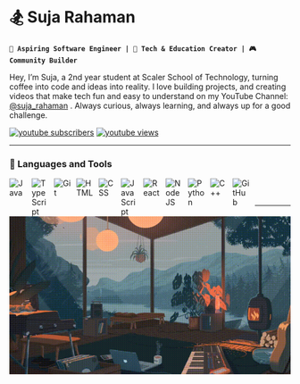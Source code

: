 


# 🏂 Suja Rahaman

**`🚀 Aspiring Software Engineer | 🎥 Tech & Education Creator | 🎮 Community Builder`**

Hey, I’m Suja, a 2nd year student at Scaler School of Technology, turning coffee into code and ideas into reality. I love building projects, and creating videos that make tech fun and easy to understand on my YouTube Channel: [@suja_rahaman](https://www.youtube.com/@suja_rahaman) . Always curious, always learning, and always up for a good challenge.

<p align="left">
   <a href="https://www.youtube.com/@suja_rahaman?sub_confirmation=1">
      <img alt="youtube subscribers" title="Subscribe to my YouTube channel"
         src="https://custom-icon-badges.demolab.com/youtube/channel/subscribers/UCrV66yugf5XbjEce68Hoemg?color=%23E05D44&label=SUBSCRIBE&logo=video&logoColor=white&style=for-the-badge&labelColor=CE4630"/></a> 
<a href="https://www.youtube.com/@suja_rahaman">
      <img alt="youtube views" title="YouTube views"
         src="https://custom-icon-badges.demolab.com/youtube/channel/views/UCrV66yugf5XbjEce68Hoemg?color=236ad3&logo=eye&logoColor=white&style=for-the-badge&labelColor=1155ba"/></a> 
   
</p>


---

### 🧰 Languages and Tools

<img align="left" alt="Java" width="30px" style="padding-right:10px;" src="https://cdn.jsdelivr.net/gh/devicons/devicon/icons/java/java-original.svg"/>
<img align="left" alt="TypeScript" width="30px" style="padding-right:10px;" src="https://cdn.jsdelivr.net/gh/devicons/devicon/icons/typescript/typescript-plain.svg" />
<img align="left" alt="Git" width="30px" style="padding-right:10px;" src="https://cdn.jsdelivr.net/gh/devicons/devicon/icons/git/git-original.svg" />

<img align="left" alt="HTML" width="30px" style="padding-right:10px;" src="https://cdn.jsdelivr.net/gh/devicons/devicon/icons/html5/html5-plain.svg" />
<img align="left" alt="CSS" width="30px" style="padding-right:10px;" src="https://cdn.jsdelivr.net/gh/devicons/devicon/icons/css3/css3-plain.svg" />
<img align="left" alt="JavaScript" width="30px" style="padding-right:10px;" src="https://cdn.jsdelivr.net/gh/devicons/devicon/icons/javascript/javascript-plain.svg" />
<img align="left" alt="React" width="30px" style="padding-right:10px;" src="https://cdn.jsdelivr.net/gh/devicons/devicon/icons/react/react-original.svg" />
<img align="left" alt="NodeJS" width="30px" style="padding-right:10px;" src="https://cdn.jsdelivr.net/gh/devicons/devicon/icons/nodejs/nodejs-original.svg" />
<img align="left" alt="Python" width="30px" style="padding-right:10px;" src="https://cdn.jsdelivr.net/gh/devicons/devicon/icons/python/python-plain.svg" />
<img align="left" alt="C++" width="30px" style="padding-right:10px;" src="https://cdn.jsdelivr.net/gh/devicons/devicon@latest/icons/cplusplus/cplusplus-plain.svg" />
<img align="left" alt="GitHub" width="30px" style="padding-right:10px;" src="https://cdn.jsdelivr.net/gh/devicons/devicon/icons/github/github-original.svg" />
<br />
<br/>

---
<p align="center">
  <img src="90ab707154abcad6503a57b445bb62ba.gif" alt="gif" />
</p>
